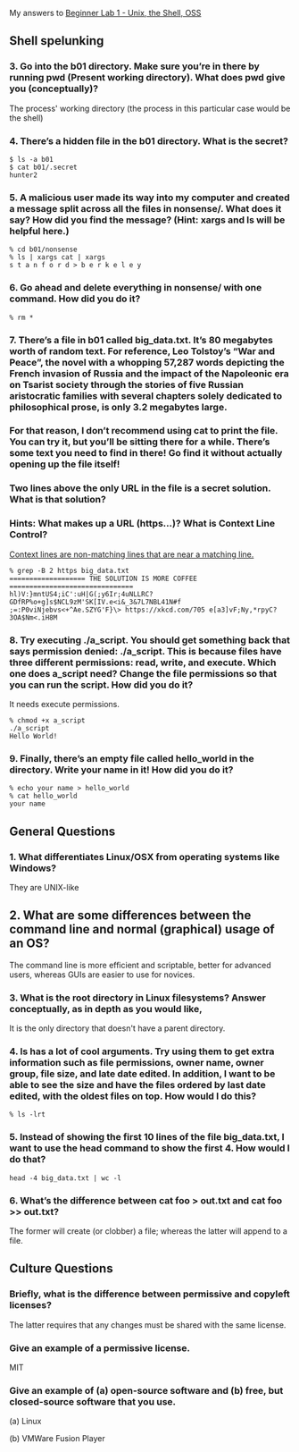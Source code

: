 My answers to [Beginner Lab 1 - Unix, the Shell, OSS](https://decal.ocf.berkeley.edu/archives/2020-fall/labs/b1)
## Shell spelunking

### 3. Go into the b01 directory. Make sure you’re in there by running pwd (Present working directory). **What does pwd give you (conceptually)?**

The process' working directory (the process in this particular case would be the shell) 

### 4. There’s a hidden file in the b01 directory. What is the secret?

```
$ ls -a b01
$ cat b01/.secret 
hunter2
```

### 5. A malicious user made its way into my computer and created a message split across all the files in nonsense/. What does it say? **How did you find the message?** (Hint: xargs and ls will be helpful here.)

```
% cd b01/nonsense
% ls | xargs cat | xargs
s t a n f o r d > b e r k e l e y
```

### 6. Go ahead and delete everything in nonsense/ with one command. **How did you do it?**

```
% rm *
```

### 7. There’s a file in b01 called big_data.txt. It’s 80 megabytes worth of random text. For reference, Leo Tolstoy’s “War and Peace”, the novel with a whopping 57,287 words depicting the French invasion of Russia and the impact of the Napoleonic era on Tsarist society through the stories of five Russian aristocratic families with several chapters solely dedicated to philosophical prose, is only 3.2 megabytes large.

### For that reason, I don’t recommend using cat to print the file. You can try it, but you’ll be sitting there for a while. There’s some text you need to find in there! Go find it without actually opening up the file itself!

### Two lines above the only URL in the file is a secret solution. **What is that solution?**

### Hints: What makes up a URL (https…)? What is Context Line Control?

[Context lines are non-matching lines that are near a matching line.](https://www.gnu.org/software/grep/manual/html_node/Context-Line-Control.html)

```
% grep -B 2 https big_data.txt 
=================== THE SOLUTION IS MORE COFFEE ===============================
hl)V:}mntUS4;iC':uH|G(;y6Ir;4uNLLRC?GDfRP%o+g]s$NCL9zM'SK[IV.e<i&_3&7L7NBL41N#f
;=:P0viNjebvs<+^Ae.SZYG'F}\> https://xkcd.com/705 e[a3]vF;Ny,*rpyC?3OA$Nm<.iH8M
```

### 8. Try executing ./a_script. You should get something back that says permission denied: ./a_script. This is because files have three different permissions: read, write, and execute. **Which one does a_script need?** Change the file permissions so that you can run the script. **How did you do it?**

It needs execute permissions.

```
% chmod +x a_script
./a_script 
Hello World!
```

### 9. Finally, there’s an empty file called hello_world in the directory. Write your name in it! **How did you do it?**

```
% echo your name > hello_world
% cat hello_world 
your name
```

## General Questions

### 1. What differentiates Linux/OSX from operating systems like Windows?

They are UNIX-like

## 2. What are some differences between the command line and normal (graphical) usage of an OS?

The command line is more efficient and scriptable, better for advanced users, whereas GUIs are easier to use for novices.

### 3. What is the root directory in Linux filesystems? Answer conceptually, as in depth as you would like,

It is the only directory that doesn't have a parent directory.

### 4. ls has a lot of cool arguments. Try using them to get extra information such as file permissions, owner name, owner group, file size, and late date edited. In addition, I want to be able to see the size and have the files ordered by last date edited, with the oldest files on top. **How would I do this?**

```
% ls -lrt
```

### 5. Instead of showing the first 10 lines of the file big_data.txt, I want to use the head command to show the first 4. How would I do that?

```
head -4 big_data.txt | wc -l
```

### 6. What’s the difference between cat foo > out.txt and cat foo >> out.txt?

The former will create (or clobber) a file; whereas the latter will append to a file.

## Culture Questions

### Briefly, what is the difference between permissive and copyleft licenses?

The latter requires that any changes must be shared with the same license.

### Give an example of a permissive license.

MIT

### Give an example of (a) open-source software and (b) free, but closed-source software that you use.

(a) Linux

(b) VMWare Fusion Player
 

